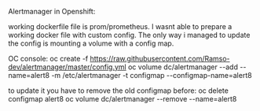 Alertmanager in Openshift:

working dockerfile file is prom/prometheus. I wasnt able to prepare a working docker file with custom config. The only way i managed to update the config is mounting a volume with a config map.

OC console:
oc create -f https://raw.githubusercontent.com/Ramso-dev/alertmanager/master/config.yml
oc volume dc/alertmanager --add --name=alert8 -m /etc/alertmanager -t configmap --configmap-name=alert8

to update it you have to remove the old configmap before:
oc delete configmap alert8
oc volume dc/alertmanager --remove --name=alert8